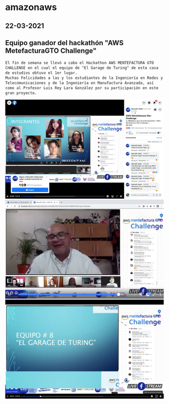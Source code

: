 # amazonaws
## 22-03-2021
## Equipo ganador del hackathón "AWS MetefacturaGTO Challenge"
```
El fin de semana se llevó a cabo el Hackathon AWS MENTEFACTURA GTO CHALLENGE en el cual el equipo de "El Garage de Turing" de esta casa de estudios obtuvo el 1er lugar.
Muchas Felicidades a las y los estudiantes de la Ingeniería en Redes y Telecomunicaciones y de la Ingeniería en Manufactura Avanzada, así como al Profesor Luis Rey Lara González por su participación en este gran proyecto.
```
![alt text](aws.png)
![alt text](aws2.png)
![alt text](aws3.png)

